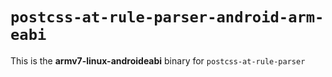 # `postcss-at-rule-parser-android-arm-eabi`

This is the **armv7-linux-androideabi** binary for `postcss-at-rule-parser`
